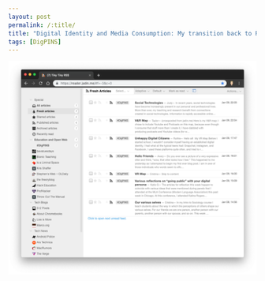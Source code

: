 ```yaml
---
layout: post
permalink: /:title/
title: "Digital Identity and Media Consumption: My transition back to RSS"
tags: [DigPINS]
---
```


![Tiny Tiny RSS hosted on my domain](/assets/img/ttrss.png)

<!-- talk about media consumption and my move from platforms like facebook and reddit to RSS -->